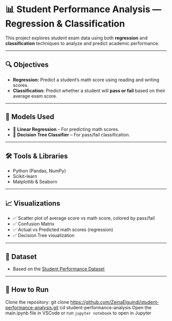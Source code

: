 
# 📊 Student Performance Analysis — Regression & Classification

This project explores student exam data using both **regression** and **classification** techniques to analyze and predict academic performance.

---

## 🔍 Objectives

- **Regression:** Predict a student’s math score using reading and writing scores.
- **Classification:** Predict whether a student will **pass or fail** based on their average exam score.

---

## 🧠 Models Used

- 🧮 **Linear Regression** – For predicting math scores.
- 🌳 **Decision Tree Classifier** – For pass/fail classification.

---

## 🛠️ Tools & Libraries

- Python (Pandas, NumPy)
- Scikit-learn
- Matplotlib & Seaborn

---

## 📈 Visualizations

- ✅ Scatter plot of average score vs math score, colored by pass/fail
- ✅ Confusion Matrix
- ✅ Actual vs Predicted math scores (regression)
- ✅ Decision Tree visualization

---

## 📂 Dataset

- Based on the [Student Performance Dataset](https://www.kaggle.com/datasets/spscientist/students-performance-in-exams)

---

## 🚀 How to Run
Clone the repository:
git clone https://github.com/ZeinaElguindi/student-performance-analysis.git
cd student-performance-analysis
Open the main.ipynb file in VSCode or run `jupyter notebook` to open in Jupyter

